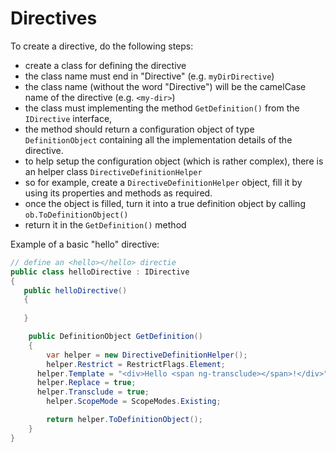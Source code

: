 # Directives

To create a directive, do the following steps:

- create a class for defining the directive
- the class name must end in "Directive" (e.g. `myDirDirective`)
- the class name (without the word "Directive") will be the camelCase name of the directive (e.g. `<my-dir>`)
- the class must implementing the method `GetDefinition()` from the `IDirective` interface, 
- the method should return a configuration object of type `DefinitionObject` containing 
  all the implementation details of the directive.
- to help setup the configuration object (which is rather complex), there is an helper class `DirectiveDefinitionHelper`
- so for example, create a	`DirectiveDefinitionHelper` object, fill it by using its properties and methods as required.
- once the object is filled, turn it into a true definition object by calling `ob.ToDefinitionObject()`
- return it in the `GetDefinition()` method

Example of a basic "hello" directive:

```C#
// define an <hello></hello> directie
public class helloDirective : IDirective	
{
   public helloDirective()
   {                          
             
   }           

	public DefinitionObject GetDefinition()
	{
		var helper = new DirectiveDefinitionHelper();
		helper.Restrict = RestrictFlags.Element;
      helper.Template = "<div>Hello <span ng-transclude></span>!</div>";
      helper.Replace = true;         
      helper.Transclude = true; 
		helper.ScopeMode = ScopeModes.Existing; 

		return helper.ToDefinitionObject();
	}
}      
```


 
